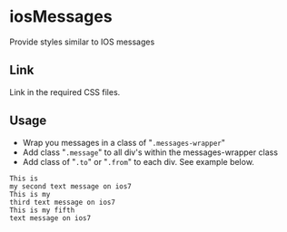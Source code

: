 # iosMessages
Provide styles similar to IOS messages

<h2>Link</h2>

<p> Link in the required CSS files. </p>

<h2>Usage</h2>

<ul>
	<li>Wrap you messages in a class of "<code>.messages-wrapper</code>"</li>
	<li>Add class "<code>.message</code>" to all div's within the messages-wrapper class </li>
	<li>Add class of "<code>.to</code>" or "<code>.from</code>" to each div.  See example below.</li>
</ul>

<code><div class="messages-wrapper"><div class="message from">This is my second text message on ios7</div><div class="message from">This is my third text message on ios7</div><div class="message to">This is my fifth text message on ios7</div></div></code>